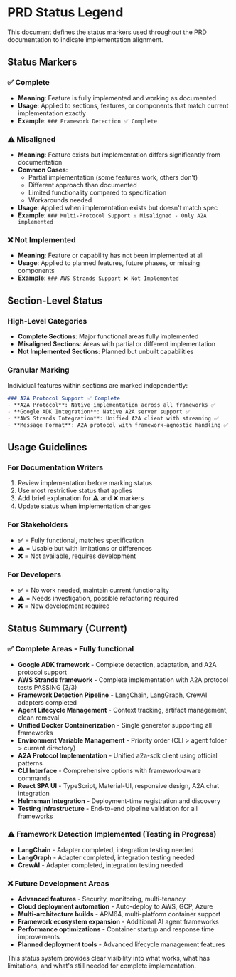 # PRD Status Legend

This document defines the status markers used throughout the PRD documentation to indicate implementation alignment.

## Status Markers

### ✅ Complete
- **Meaning**: Feature is fully implemented and working as documented
- **Usage**: Applied to sections, features, or components that match current implementation exactly
- **Example**: `### Framework Detection ✅ Complete`

### ⚠️ Misaligned
- **Meaning**: Feature exists but implementation differs significantly from documentation
- **Common Cases**:
  - Partial implementation (some features work, others don't)
  - Different approach than documented
  - Limited functionality compared to specification
  - Workarounds needed
- **Usage**: Applied when implementation exists but doesn't match spec
- **Example**: `### Multi-Protocol Support ⚠️ Misaligned - Only A2A implemented`

### ❌ Not Implemented
- **Meaning**: Feature or capability has not been implemented at all
- **Usage**: Applied to planned features, future phases, or missing components
- **Example**: `### AWS Strands Support ❌ Not Implemented`

## Section-Level Status

### High-Level Categories
- **Complete Sections**: Major functional areas fully implemented
- **Misaligned Sections**: Areas with partial or different implementation
- **Not Implemented Sections**: Planned but unbuilt capabilities

### Granular Marking
Individual features within sections are marked independently:
```markdown
### A2A Protocol Support ✅ Complete
- **A2A Protocol**: Native implementation across all frameworks ✅
- **Google ADK Integration**: Native A2A server support ✅
- **AWS Strands Integration**: Unified A2A client with streaming ✅
- **Message Format**: A2A protocol with framework-agnostic handling ✅
```

## Usage Guidelines

### For Documentation Writers
1. Review implementation before marking status
2. Use most restrictive status that applies
3. Add brief explanation for ⚠️ and ❌ markers
4. Update status when implementation changes

### For Stakeholders
- **✅** = Fully functional, matches specification
- **⚠️** = Usable but with limitations or differences
- **❌** = Not available, requires development

### For Developers
- **✅** = No work needed, maintain current functionality
- **⚠️** = Needs investigation, possible refactoring required
- **❌** = New development required

## Status Summary (Current)

### ✅ Complete Areas - Fully functional
- **Google ADK framework** - Complete detection, adaptation, and A2A protocol support
- **AWS Strands framework** - Complete implementation with A2A protocol tests PASSING (3/3)
- **Framework Detection Pipeline** - LangChain, LangGraph, CrewAI adapters completed
- **Agent Lifecycle Management** - Context tracking, artifact management, clean removal
- **Unified Docker Containerization** - Single generator supporting all frameworks
- **Environment Variable Management** - Priority order (CLI > agent folder > current directory)
- **A2A Protocol Implementation** - Unified a2a-sdk client using official patterns
- **CLI Interface** - Comprehensive options with framework-aware commands
- **React SPA UI** - TypeScript, Material-UI, responsive design, A2A chat integration
- **Helmsman Integration** - Deployment-time registration and discovery
- **Testing Infrastructure** - End-to-end pipeline validation for all frameworks

### ⚠️ Framework Detection Implemented (Testing in Progress)
- **LangChain** - Adapter completed, integration testing needed
- **LangGraph** - Adapter completed, integration testing needed  
- **CrewAI** - Adapter completed, integration testing needed

### ❌ Future Development Areas
- **Advanced features** - Security, monitoring, multi-tenancy
- **Cloud deployment automation** - Auto-deploy to AWS, GCP, Azure
- **Multi-architecture builds** - ARM64, multi-platform container support
- **Framework ecosystem expansion** - Additional AI agent frameworks
- **Performance optimizations** - Container startup and response time improvements
- **Planned deployment tools** - Advanced lifecycle management features

This status system provides clear visibility into what works, what has limitations, and what's still needed for complete implementation.